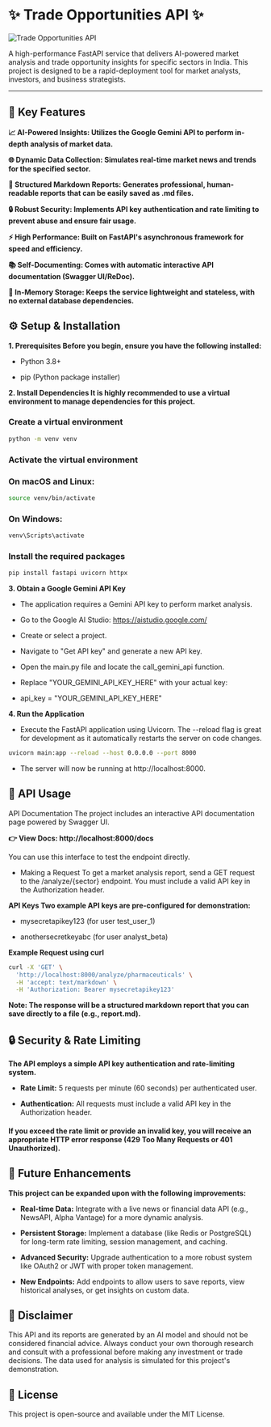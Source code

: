 # ✨ Trade Opportunities API ✨

![Trade Opportunities API](https://wallpapers.com/images/hd/partially-solved-rubiks-cube-b569hae3wrxl3775.png)

A high-performance FastAPI service that delivers AI-powered market analysis and trade opportunity insights for specific sectors in India. This project is designed to be a rapid-deployment tool for market analysts, investors, and business strategists.

-----

## 🚀 Key Features
**📈 AI-Powered Insights: Utilizes the Google Gemini API to perform in-depth analysis of market data.**

**🌐 Dynamic Data Collection: Simulates real-time market news and trends for the specified sector.**

**📝 Structured Markdown Reports: Generates professional, human-readable reports that can be easily saved as .md files.**

**🔒 Robust Security: Implements API key authentication and rate limiting to prevent abuse and ensure fair usage.**

**⚡️ High Performance: Built on FastAPI's asynchronous framework for speed and efficiency.**

**📚 Self-Documenting: Comes with automatic interactive API documentation (Swagger UI/ReDoc).**

**💾 In-Memory Storage: Keeps the service lightweight and stateless, with no external database dependencies.**

## ⚙️ Setup & Installation
**1. Prerequisites
Before you begin, ensure you have the following installed:**

- Python 3.8+

- pip (Python package installer)

**2. Install Dependencies
It is highly recommended to use a virtual environment to manage dependencies for this project.**

### Create a virtual environment
``` sh
python -m venv venv
```
### Activate the virtual environment
### On macOS and Linux:
``` sh
source venv/bin/activate
```
### On Windows:
``` sh
venv\Scripts\activate
```
### Install the required packages
``` sh
pip install fastapi uvicorn httpx
```

**3. Obtain a Google Gemini API Key**

- The application requires a Gemini API key to perform market analysis.

- Go to the Google AI Studio: https://aistudio.google.com/

- Create or select a project.

- Navigate to "Get API key" and generate a new API key.

- Open the main.py file and locate the call_gemini_api function.

- Replace "YOUR_GEMINI_API_KEY_HERE" with your actual key:

- api_key = "YOUR_GEMINI_API_KEY_HERE"

**4. Run the Application**

- Execute the FastAPI application using Uvicorn. The --reload flag is great for development as it automatically restarts the server on code changes.

``` sh
uvicorn main:app --reload --host 0.0.0.0 --port 8000
```

- The server will now be running at http://localhost:8000.

## 📖 API Usage
API Documentation
The project includes an interactive API documentation page powered by Swagger UI.

**👉 View Docs: http://localhost:8000/docs**

You can use this interface to test the endpoint directly.

- Making a Request
To get a market analysis report, send a GET request to the /analyze/{sector} endpoint. You must include a valid API key in the Authorization header.

**API Keys
Two example API keys are pre-configured for demonstration:**

- mysecretapikey123 (for user test_user_1)

- anothersecretkeyabc (for user analyst_beta)

**Example Request using curl**
``` sh
curl -X 'GET' \
  'http://localhost:8000/analyze/pharmaceuticals' \
  -H 'accept: text/markdown' \
  -H 'Authorization: Bearer mysecretapikey123'
```

**Note: The response will be a structured markdown report that you can save directly to a file (e.g., report.md).**

## 🔒 Security & Rate Limiting
**The API employs a simple API key authentication and rate-limiting system.**

- **Rate Limit:** 5 requests per minute (60 seconds) per authenticated user.

- **Authentication:** All requests must include a valid API key in the Authorization header.

#### **If you exceed the rate limit or provide an invalid key, you will receive an appropriate HTTP error response (429 Too Many Requests or 401 Unauthorized).**

## 🎨 Future Enhancements
**This project can be expanded upon with the following improvements:**

- **Real-time Data:** Integrate with a live news or financial data API (e.g., NewsAPI, Alpha Vantage) for a more dynamic analysis.

- **Persistent Storage:** Implement a database (like Redis or PostgreSQL) for long-term rate limiting, session management, and caching.

- **Advanced Security:** Upgrade authentication to a more robust system like OAuth2 or JWT with proper token management.

- **New Endpoints:** Add endpoints to allow users to save reports, view historical analyses, or get insights on custom data.

## 📝 Disclaimer
This API and its reports are generated by an AI model and should not be considered financial advice. Always conduct your own thorough research and consult with a professional before making any investment or trade decisions. The data used for analysis is simulated for this project's demonstration.

## 📄 License
This project is open-source and available under the MIT License.
